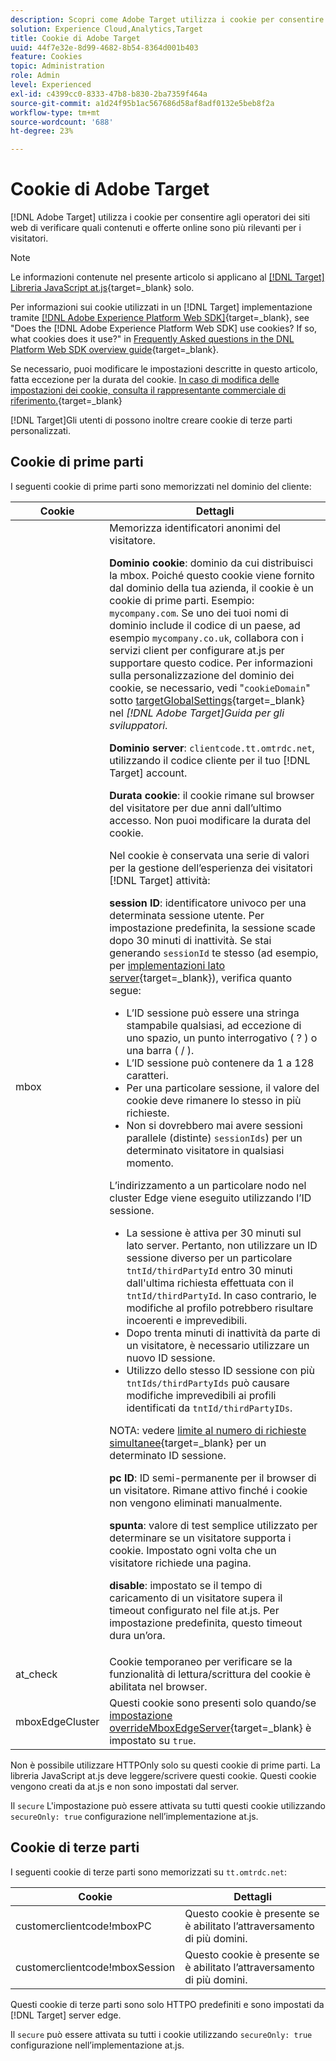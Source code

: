 ```yaml
---
description: Scopri come Adobe Target utilizza i cookie per consentire agli operatori dei siti web di verificare quali contenuti e offerte online sono più rilevanti per i visitatori.
solution: Experience Cloud,Analytics,Target
title: Cookie di Adobe Target
uuid: 44f7e32e-8d99-4682-8b54-8364d001b403
feature: Cookies
topic: Administration
role: Admin
level: Experienced
exl-id: c4399cc0-8333-47b8-b830-2ba7359f464a
source-git-commit: a1d24f95b1ac567686d58af8adf0132e5beb8f2a
workflow-type: tm+mt
source-wordcount: '688'
ht-degree: 23%

---
```


# Cookie di Adobe Target

[!DNL Adobe Target] utilizza i cookie per consentire agli operatori dei siti web di verificare quali contenuti e offerte online sono più rilevanti per i visitatori.

>[!NOTE]
>
>Le informazioni contenute nel presente articolo si applicano al [[!DNL Target] Libreria JavaScript at.js](https://experienceleague.adobe.com/docs/target-dev/developer/client-side/at-js-implementation/functions-overview/targetglobalsettings.html?lang=it){target=_blank} solo.
>
>Per informazioni sui cookie utilizzati in un [!DNL Target] implementazione tramite [[!DNL Adobe Experience Platform Web SDK]](https://experienceleague.adobe.com/docs/experience-platform/edge/home.html?lang=it){target=_blank}, see "Does the [!DNL Adobe Experience Platform Web SDK] use cookies? If so, what cookies does it use?" in [Frequently Asked questions in the DNL Platform Web SDK overview guide](https://experienceleague.adobe.com/docs/experience-platform/edge/web-sdk-faq.html){target=_blank}.
>
>Se necessario, puoi modificare le impostazioni descritte in questo articolo, fatta eccezione per la durata del cookie. [In caso di modifica delle impostazioni dei cookie, consulta il rappresentante commerciale di riferimento.](https://experienceleague.adobe.com/docs/target/using/cmp-resources-and-contact-information.html){target=_blank}
>
>[!DNL Target]Gli utenti di possono inoltre creare cookie di terze parti personalizzati.

## Cookie di prime parti

I seguenti cookie di prime parti sono memorizzati nel dominio del cliente:

| Cookie | Dettagli |
| --- | --- |
| mbox | Memorizza identificatori anonimi del visitatore.<P>**Dominio cookie**: dominio da cui distribuisci la mbox. Poiché questo cookie viene fornito dal dominio della tua azienda, il cookie è un cookie di prime parti. Esempio: `mycompany.com`. Se uno dei tuoi nomi di dominio include il codice di un paese, ad esempio `mycompany.co.uk`, collabora con i servizi client per configurare at.js per supportare questo codice. Per informazioni sulla personalizzazione del dominio dei cookie, se necessario, vedi &quot;`cookieDomain`&quot; sotto [targetGlobalSettings](https://experienceleague.adobe.com/docs/target-dev/developer/client-side/at-js-implementation/functions-overview/targetglobalsettings.html?lang=it){target=_blank} nel *[!DNL Adobe Target]Guida per gli sviluppatori*.<P>**Dominio server**: `clientcode.tt.omtrdc.net`, utilizzando il codice cliente per il tuo [!DNL Target] account.<P>**Durata cookie**: il cookie rimane sul browser del visitatore per due anni dall’ultimo accesso. Non puoi modificare la durata del cookie.<P>Nel cookie è conservata una serie di valori per la gestione dell’esperienza dei visitatori [!DNL Target] attività:<P>**session ID**: identificatore univoco per una determinata sessione utente. Per impostazione predefinita, la sessione scade dopo 30 minuti di inattività. Se stai generando `sessionId` te stesso (ad esempio, per [implementazioni lato server](https://experienceleague.adobe.com/docs/target-dev/developer/server-side/server-side-overview.html){target=_blank}), verifica quanto segue:<ul><li>L’ID sessione può essere una stringa stampabile qualsiasi, ad eccezione di uno spazio, un punto interrogativo ( ? ) o una barra ( / ).</li><li>L’ID sessione può contenere da 1 a 128 caratteri.</li><li>Per una particolare sessione, il valore del cookie deve rimanere lo stesso in più richieste.</li><li>Non si dovrebbero mai avere sessioni parallele (distinte) `sessionIds`) per un determinato visitatore in qualsiasi momento.</li></ul>L’indirizzamento a un particolare nodo nel cluster Edge viene eseguito utilizzando l’ID sessione.<ul><li>La sessione è attiva per 30 minuti sul lato server. Pertanto, non utilizzare un ID sessione diverso per un particolare `tntId/thirdPartyId` entro 30 minuti dall&#39;ultima richiesta effettuata con il `tntId/thirdPartyId`. In caso contrario, le modifiche al profilo potrebbero risultare incoerenti e imprevedibili.</li><li>Dopo trenta minuti di inattività da parte di un visitatore, è necessario utilizzare un nuovo ID sessione.</li><li>Utilizzo dello stesso ID sessione con più `tntIds/thirdPartyIds` può causare modifiche imprevedibili ai profili identificati da `tntId/thirdPartyIDs`.</li></ul>NOTA: vedere [limite al numero di richieste simultanee](https://experienceleague.adobe.com/docs/target/using/troubleshoot/target-limits.html?lang=it#content-delivery){target=_blank} per un determinato ID sessione.<P>**pc ID**: ID semi-permanente per il browser di un visitatore. Rimane attivo finché i cookie non vengono eliminati manualmente.<P>**spunta**: valore di test semplice utilizzato per determinare se un visitatore supporta i cookie. Impostato ogni volta che un visitatore richiede una pagina.<P>**disable**: impostato se il tempo di caricamento di un visitatore supera il timeout configurato nel file at.js. Per impostazione predefinita, questo timeout dura un’ora. |
| at_check | Cookie temporaneo per verificare se la funzionalità di lettura/scrittura del cookie è abilitata nel browser. |
| mboxEdgeCluster | Questi cookie sono presenti solo quando/se [impostazione overrideMboxEdgeServer](https://experienceleague.adobe.com/docs/target-dev/developer/client-side/at-js-implementation/functions-overview/targetglobalsettings.html?lang=it){target=_blank} è impostato su `true`. |

Non è possibile utilizzare HTTPOnly solo su questi cookie di prime parti. La libreria JavaScript at.js deve leggere/scrivere questi cookie. Questi cookie vengono creati da at.js e non sono impostati dal server.

Il `secure` L&#39;impostazione può essere attivata su tutti questi cookie utilizzando `secureOnly: true` configurazione nell’implementazione at.js.

## Cookie di terze parti

I seguenti cookie di terze parti sono memorizzati su `tt.omtrdc.net`:

| Cookie | Dettagli |
| --- | --- |
| customerclientcode!mboxPC | Questo cookie è presente se è abilitato l’attraversamento di più domini. |
| customerclientcode!mboxSession | Questo cookie è presente se è abilitato l’attraversamento di più domini. |

Questi cookie di terze parti sono solo HTTPO predefiniti e sono impostati da [!DNL Target] server edge.

Il `secure` può essere attivata su tutti i cookie utilizzando `secureOnly: true` configurazione nell’implementazione at.js.